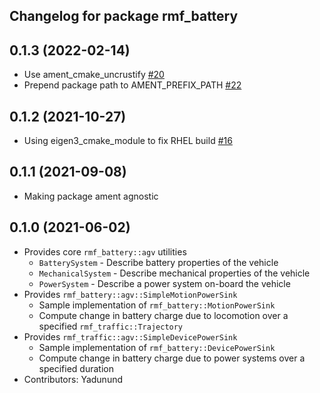 ## Changelog for package rmf_battery

0.1.3 (2022-02-14)
------------------
* Use ament_cmake_uncrustify [#20](https://github.com/open-rmf/rmf_battery/pull/20)
* Prepend package path to AMENT_PREFIX_PATH [#22](https://github.com/open-rmf/rmf_battery/pull/22)

0.1.2 (2021-10-27)
------------------
* Using eigen3_cmake_module to fix RHEL build [#16](https://github.com/open-rmf/rmf_battery/commit/7e1a4e73135963df2542e40913aa50ae79266fb3)

0.1.1 (2021-09-08)
------------------
* Making package ament agnostic

0.1.0 (2021-06-02)
------------------
* Provides core `rmf_battery::agv` utilities
    * `BatterySystem` - Describe battery properties of the vehicle
    * `MechanicalSystem` - Describe mechanical properties of the vehicle
    * `PowerSystem` - Describe a power system on-board the vehicle
* Provides `rmf_battery::agv::SimpleMotionPowerSink`
    * Sample implementation of `rmf_battery::MotionPowerSink`
    * Compute change in battery charge due to locomotion over a specified `rmf_traffic::Trajectory`
* Provides `rmf_traffic::agv::SimpleDevicePowerSink`
    * Sample implementation of `rmf_battery::DevicePowerSink`
    * Compute change in battery charge due to power systems over a specified duration
* Contributors: Yadunund
